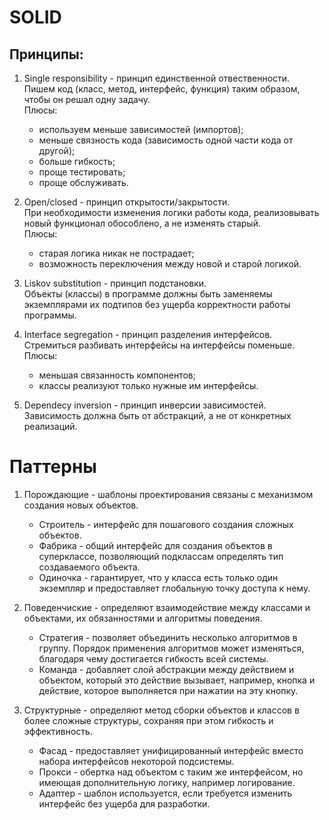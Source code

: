 # SOLID

## Принципы:
1. Single responsibility - принцип единственной отвественности.  
Пишем код (класс, метод, интерфейс, функция) таким образом, чтобы он решал одну задачу.  
Плюсы:
    * используем меньше зависимостей (импортов);
    * меньше связность кода (зависимость одной части кода от другой);
    * больше гибкость;
    * проще тестировать;
    * проще обслуживать.

2. Open/closed - принцип открытости/закрытости.  
При необходимости изменения логики работы кода, реализовывать новый функционал обособлено, а не изменять старый.  
Плюсы:
    * старая логика никак не пострадает;
    * возможность переключения между новой и старой логикой.

3. Liskov substitution - принцип подстановки.  
Объекты (классы) в программе должны быть заменяемы экземплярами их подтипов без ущерба корректности работы программы.

4. Interface segregation - принцип разделения интерфейсов.  
Стремиться разбивать интерфейсы на интерфейсы поменьше.  
Плюсы:
    * меньшая связанность компонентов;
    * классы реализуют только нужные им интерфейсы.

5. Dependecy inversion - принцип инверсии зависимостей.  
Зависимость должна быть от абстракций, а не от конкретных реализаций.

# Паттерны

1. Порождающие - шаблоны проектирования связаны с механизмом создания новых объектов.
    * Строитель - интерфейс для пошагового создания сложных объектов.
    * Фабрика - общий интерфейс для создания объектов в суперклассе, позволяющий подклассам определять тип создаваемого объекта.
    * Одиночка - гарантирует, что у класса есть только один экземпляр и предоставляет глобальную точку доступа к нему.

2. Поведенчиские - определяют взаимодействие между классами и объектами, их обязанностями и алгоритмы поведения.
    * Стратегия - позволяет объединить несколько алгоритмов в группу. Порядок применения алгоритмов может изменяться, благодаря чему достигается гибкость всей системы.
    * Команда - добавляет слой абстракции между действием и объектом, который это действие вызывает, например, кнопка и действие, которое выполняется при нажатии на эту кнопку.

3. Структурные - определяют метод сборки объектов и классов в более сложные структуры, сохраняя при этом гибкость и эффективность.
    * Фасад - предоставляет унифицированный интерфейс вместо набора интерфейсов некоторой подсистемы.
    * Прокси - обертка над объектом с таким же интерфейсом, но имеющая дополнительную логику, например логирование.
    * Адаптер - шаблон используется, если требуется изменить интерфейс без ущерба для разработки.

